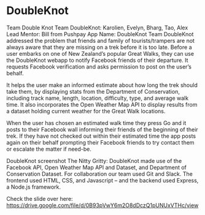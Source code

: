 # DoubleKnot

Team Double Knot
Team DoubleKnot: Karolien, Evelyn, Bharg, Tao, Alex
Lead Mentor: Bill from Pushpay
App Name: DoubleKnot
Team DoubleKnot addressed the problem that friends and family of tourists/trampers are not always aware that they are missing on a trek before it is too late.  Before a user embarks on one of New Zealand’s popular Great Walks, they can use the DoubleKnot webapp to notify Facebook friends of their departure. It requests Facebook verification and asks permission to post on the user’s behalf.

It helps the user make an informed estimate about how long the trek should take them, by displaying stats from the Department of Conservation, including track name, length, location, difficulty, type, and average walk time. It also incorporates the Open Weather Map API to display results from a dataset holding current weather for the Great Walk locations.

When the user has chosen an estimated walk time they press Go and it posts to their Facebook wall informing their friends of the beginning of their trek. If they have not checked out within their estimated time the app posts again on their behalf prompting their Facebook friends to try contact them or escalate the matter if need-be.

DoubleKnot screenshot
The Nitty Gritty: DoubleKnot made use of the Facebook API, Open Weather Map API and Dataset, and Department of Conservation Dataset. For collaboration our team used Git and Slack. The frontend used HTML, CSS, and Javascript – and the backend used Express, a Node.js framework.

Check the slide over here: https://drive.google.com/file/d/0B93pVwY6m2O8dDczQ1pUNUxVTHc/view
